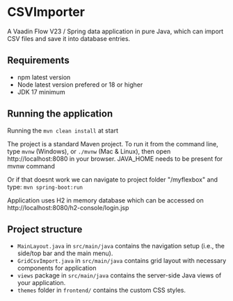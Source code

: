 # CSVImporter

A Vaadin Flow V23 / Spring data application in pure Java, which can import CSV files and save it into database entries.

## Requirements

- npm latest version
- Node latest version prefered or 18 or higher
- JDK 17 minimum

## Running the application

Running the `mvn clean install` at start

The project is a standard Maven project. To run it from the command line,
type `mvnw` (Windows), or `./mvnw` (Mac & Linux), then open
http://localhost:8080 in your browser.
JAVA_HOME needs to be present for mvnw command

Or if that doesnt work we can navigate to project folder "/myflexbox" and type: `mvn spring-boot:run`

Application uses H2 in memory database which can be accessed on http://localhost:8080/h2-console/login.jsp

## Project structure

- `MainLayout.java` in `src/main/java` contains the navigation setup (i.e., the
  side/top bar and the main menu).
- `GridCsvImport.java` in `src/main/java` contains grid layout with necessary components for application
- `views` package in `src/main/java` contains the server-side Java views of your application.
- `themes` folder in `frontend/` contains the custom CSS styles.
